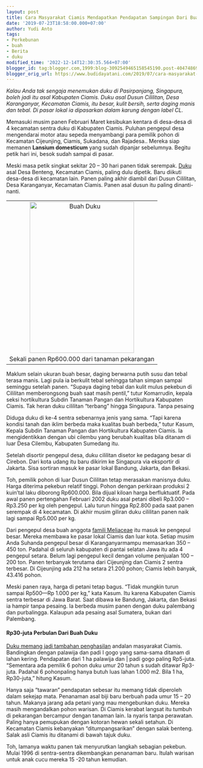 ```yaml
---
layout: post
title: Cara Masyarakat Ciamis Mendapatkan Pendapatan Sampingan Dari Buah Duku
date: '2019-07-23T18:58:00.000+07:00'
author: Yudi Anto
tags:
- Perkebunan
- buah
- Berita
- duku
modified_time: '2022-12-14T12:30:35.564+07:00'
blogger_id: tag:blogger.com,1999:blog-3092549465158545190.post-4047486992905975794
blogger_orig_url: https://www.budidayatani.com/2019/07/cara-masyarakat-ciamis-mendapatkan.html
---
```


<p><i>Kalau Anda tak sengaja menemukan duku di Pasirpanjang, Singapura, boleh jadi itu asal Kabupaten Ciamis. Duku asal Dusun Cililitan, Desa Karanganyar, Kecamatan Ciamis, itu besar, kulit bersih, serta daging manis dan tebal. Di pasar lokal ia dipasarkan dalam karung dengan label CL.</i></p><p>Memasuki musim panen Februari Maret kesibukan kentara di desa-desa di 4 kecamatan sentra duku di Kabupaten Ciamis. Puluhan pengepul desa mengendarai motor atau sepeda menyambangi para pemilik pohon di Kecamatan Cijeunjing, Ciamis, Sukadana, dan Rajadesa.. Mereka siap memanen <b>Lansium domesticum</b> yang sudah dipanjar sebelumnya. Begitu petik hari ini, besok sudah sampai di pasar.</p><p>Meski masa petik singkat sekitar 20 &#8211; 30 hari panen tidak serempak. <a href="https://www.budidayatani.com/search/label/duku">Duku</a> asal Desa Benteng, Kecamatan Ciamis, paling dulu dipetik. Baru diikuti desa-desa di kecamatan lain. Panen paling akhir diambil dari Dusun Cililitan, Desa Karanganyar, Kecamatan Ciamis. Panen asal dusun itu paling dinanti-nanti.</p><table style="margin-left: auto; margin-right: auto; text-align: center;" cellspacing="0" cellpadding="0" align="center"><tbody><tr><td style="text-align: center;"><a style="margin-left: auto; margin-right: auto;" href="https://i0.wp.com/1.bp.blogspot.com/-0GKtaazgpuc/XTbnWFLbrQI/AAAAAAAADG8/TdD7IjZtRfA1lCfXXiMXIzowcwWk6SoiQCLcBGAs/s1600/duku_416x600.jpg?ssl=1"><img loading="lazy" title="Buah Duku " src="https://i2.wp.com/1.bp.blogspot.com/-0GKtaazgpuc/XTbnWFLbrQI/AAAAAAAADG8/TdD7IjZtRfA1lCfXXiMXIzowcwWk6SoiQCLcBGAs/s400/duku_416x600.jpg?resize=276%2C400&amp;ssl=1" alt="Buah Duku " width="276" height="400" border="0" data-original-height="600" data-original-width="416" data-recalc-dims="1" /></a></td></tr><tr><td style="text-align: center;">Sekali panen Rp600.000 dari tanaman pekarangan</td></tr></tbody></table><p>Maklum selain ukuran buah besar, daging berwarna putih susu dan tebal terasa manis. Lagi pula ia berkulit tebal sehingga tahan simpan sampai seminggu setelah panen. “Supaya daging tebal dan kulit mulus pekebun di Cililitan memberongsong buah saat masih pentil,” tutur Komarrudin, kepala seksi hortikultura Subdin Tanaman Pangan dan Hortikultura Kabupaten Ciamis. Tak heran duku cililitan “terbang” hingga Singapura. Tanpa pesaing</p><p>Diduga duku di ke-4 sentra sebenarnya jenis yang sama. “Tapi karena kondisi tanah dan iklim berbeda maka kualitas buah berbeda,” tutur Kasum, Kepala Subdin Tanaman Pangan dan Hortikultura Kabupaten Ciamis. Ia mengidentikkan dengan ubi cilembu yang berubah kualitas bila ditanam di luar Desa Cilembu, Kabupaten Sumedang itu.</p><p>Setelah disortir pengepul desa, duku cililitan disetor ke pedagang besar di Cirebon. Dari kota udang itu baru dikirim ke Singapura via eksportir di Jakarta. Sisa sortiran masuk ke pasar lokal Bandung, Jakarta, dan Bekasi.</p><p>Toh, pemilik pohon di luar Dusun Cililitan tetap merasakan manisnya duku. Harga diterima pekebun relatif tinggi. Pohon dengan perkiraan produksi 2 kuin&#8217;tal laku diborong Rp600.000. Bila dijual kiloan harga berfluktuatif. Pada awal panen pertengahan Februari 2002 duku asal petani dibeli Rp3.000 &#8211; Rp3.250 per kg oleh pengepul. Lalu turun hingga Rp2.800 pada saat panen serempak di 4 kecamatan. Di akhir musim giliran duku cililitan panen naik lagi sampai Rp5.000 per kg.</p><p>Dari pengepul desa buah anggota <a href="https://www.britannica.com/plant/Meliaceae" rel="nofollow">famili Meliaceae</a> itu masuk ke pengepul besar. Mereka membawa ke pasar lokal Ciamis dan luar kota. Setiap musim Anda Suhanda pengepul besar di Karanganyarmampu memasarkan 350 &#8211; 450 ton. Padahal di seluruh kabupaten di pantai selatan Jawa itu ada 4 pengepul setara. Belum lagi pengepul kecil dengan volume penjualan 100 &#8211; 200 ton. Panen terbanyak terutama dari Cijeunjing dan Ciamis 2 sentra terbesar. Di Cijeunjing ada 212 ha setara 21.200 pohon; Ciamis lebih banyak, 43.416 pohon.</p><p>Meski panen raya, harga di petani tetap bagus. “Tidak mungkin turun sampai Rp500—Rp 1.000 per kg,” kata Kasum. Itu karena Kabupaten Ciamis sentra terbesar di Jawa Barat. Saat dibawa ke Bandung, Jakarta, dan Bekasi ia hampir tanpa pesaing. Ia berbeda musim panen dengan duku palembang dan purbalingga. Kalaupun ada pesaing asal Sumatera, bukan dari Palembang.</p><h4>Rp30-juta Perbulan Dari Buah Duku</h4><p><a href="https://www.budidayatani.com/2019/06/budidaya-buah-duku-berbuah-lebat.html">Duku memang jadi tambahan penghasilan</a> andalan masyarakat Ciamis. Bandingkan dengan palawija dan padi I gogo yang sama-sama ditanam di lahan kering. Pendapatan dari 1 ha palawija dan | padi gogo paling Rp5-juta. “Sementara ada pemilik 6 pohon duku umur 20 tahun s sudah ditawar Rp3-juta. Padahal 6 pohonpaling hanya butuh luas lahan 1.000 m2. Bila 1 ha, Rp30-juta,” hitung Kasum.</p><p>Hanya saja “tawaran” pendapatan sebesar itu memang tidak diperoleh dalam sekejap mata. Penanaman asal biji baru berbuah pada umur 15 &#8211; 20 tahun. Makanya jarang ada petani yang mau mengebunkan duku. Mereka masih mengandalkan pohon warisan. Di Ciamis kerabat langsat itu tumbuh di pekarangan bercampur dengan tanaman lain. Ia nyaris tanpa perawatan. Paling hanya pemupukan dengan kotoran hewan sekali setahun. Di Kecamatan Ciamis kebanyakan “ditumpangsarikan” dengan salak benteng. Salak asli Ciamis itu ditanami di bawah tajuk duku.</p><p>Toh, lamanya waktu panen tak menyurutkan langkah sebagian pekebun. Mulai 1996 di sentra-sentra dikembangkan penanaman baru. Itulah warisan untuk anak cucu mereka 15 -20 tahun kemudian.</p>